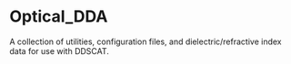 # Optical_DDA
A collection of utilities, configuration files, and dielectric/refractive index data for use with DDSCAT.
